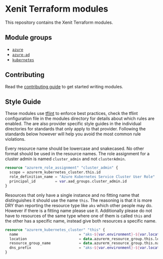 # Xenit Terraform modules

This repository contains the Xenit Terraform modules.

## Module groups

- [`azure`](modules/azure/README.md)
- [`azure-ad`](modules/azure-ad/README.md)
- [`kubernetes`](modules/kubernetes/README.md)

## Contributing

Read the [contributing guide](./CONTRIBUTING.md) to get started writing modules.

## Style Guide

These modules use [tflint](https://github.com/terraform-linters/tflint) to enforce best practices, check the tflint configuration file in the modules
directory for details about which rules are enabled. The are also provider specific style guides in the individual directories for standards that only
apply to that provider. Following the standards below however will help you avoid the most common rule violations.

Every resource name should be lowercase and snakecased. No other format should be used in the resource names. The role assignment for a cluster admin
is named `cluster_admin` and not `clusterAdmin`.

```terraform
resource "azurerm_role_assignment" "cluster_admin" {
  scope = azurerm_kubernetes_cluster.this.id
  role_definition_name = "Azure Kubernetes Service Cluster User Role"
  principal_id         = var.aad_groups.cluster_admin.id
}
```

Resources that only have a single instance and no fitting name that distinguishes it should use the name `this`. The reasoning is that it is more DRY
than reporting the resource type like `aks` which other people may do. However if there is a fitting name please use it. Additionally please do not
have to resources of the same type where one of them is called `this` and the other has a specific name, instead give both resources a specific name.

```terraform
resource "azurerm_kubernetes_cluster" "this" {
  name                            = "aks-${var.environment}-${var.location_short}-${var.name}${var.aks_name_suffix}"
  location                        = data.azurerm_resource_group.this.location
  resource_group_name             = data.azurerm_resource_group.this.name
  dns_prefix                      = "aks-${var.environment}-${var.location_short}-${var.name}${var.aks_name_suffix}"
}
```